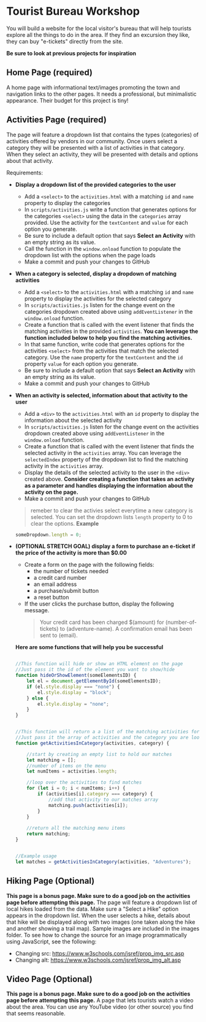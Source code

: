 # Tourist Bureau Workshop

You will build a website for the local visitor's bureau that will help tourists explore all the things to do in the area. If they find an excursion they like, they can buy "e-tickets" directly from the site.

**Be sure to look at previous projects for inspiration**

## Home Page (required)

A home page with informational text/images promoting the town and navigation links
to the other pages. It needs a professional, but minimalistic appearance. Their budget
for this project is tiny!

## Activities Page (required)
The page will feature a dropdown list that contains the types (categories) of activities offered by vendors in our community. Once users select a category they will be presented with a list of activities in that category. When they select an activity, they will be presented with details and options about that activity.

Requirements: 
- **Display a dropdown list of the provided categories to the user**
    - Add a `<select>` to the `activities.html` with a matching `id` and `name` property to display the categories
    - In `scripts/activities.js` write a function that generates options for the categories `<select>` using the data in the `categories` array provided. Use the activity for the `textContent` and `value` for each option you generate.
    - Be sure to include a default option that says **Select an Activity** with an empty string as its value.
    - Call the function in the `window.onload` function to populate the dropdown list with the options when the page loads
    - Make a commit and push your changes to GitHub

- **When a category is selected, display a dropdown of matching activities**
    - Add a `<select>` to the `activities.html` with a matching `id` and `name` property to display the activities for the selected category
    - In `scripts/activities.js` listen for the change event on the categories dropdown created above using `addEventListener` in the `window.onload` function. 
    - Create a function that is called with the event listener that finds the matching activities in the provided `activities`. **You can leverage the function included below to help you find the matching activities.**
    - In that same function, write code that generates options for the activities `<select>` from the activities that match the selected category. Use the `name` property for the `textContent` and the `id` property `value` for each option you generate. 
    - Be sure to include a default option that says **Select an Activity** with an empty string as its value.
    - Make a commit and push your changes to GitHub

- **When an activity is selected, information about that activity to the user**
    - Add a `<div>` to the `activities.html` with an `id` property to display the information about the selected activity
    - In `scripts/activities.js` listen for the change event on the activities dropdown created above using `addEventListener` in the `window.onload` function. 
    - Create a function that is called with the event listener that finds the selected activity in the `activities` array. You can leverage the `selectedIndex` property of the dropdown list to find the matching activity in the `activities` array.
    - Display the details of the selected activity to the user in the `<div>` created above. **Consider creating a function that takes an activity as a parameter and handles displaying the information about the activity on the page.**
    - Make a commit and push your changes to GitHub
    

    >remeber to clear the activies select everytime a new category is selected. You can set the dropdown lists `length` property to 0 to clear the options.
    **Example**
    ```js
    someDropdown.length = 0;
    ```

- **(OPTIONAL STRETCH GOAL) display a form to purchase an e-ticket if the price of the activity is more than $0.00**
    - Create a form on the page with the following fields:
       - the number of tickets needed
       - a credit card number
       - an email address
       - a purchase/submit button
       - a reset button
    - If the user clicks the purchase button, display the following message.
        >Your credit card has been charged $(amount) for (number-of-tickets) to (adventure-name). A confirmation email has been sent to (email).

    **Here are some functions that will help you be successful**  
    ```js

    //This function will hide or show an HTML element on the page
    //Just pass it the id of the element you want to show/hide
    function hideOrShowElement(someElementsID) {
        let el = document.getElementById(someElementsID);
        if (el.style.display === "none") {
            el.style.display = "block";
        } else {
            el.style.display = "none";
        }
    }

    ```

    ```js

    //This function will return a a list of the matching activities for a given category
    //Just pass it the array of activities and the category you are looking for
    function getActivitiesInCategory(activities, category) {

        //start by creating an empty list to hold our matches
        let matching = [];
        //number of items on the menu
        let numItems = activities.length;

        //loop over the activities to find matches
        for (let i = 0; i < numItems; i++) {
            if (activities[i].category === category) {
                //add that activity to our matches array
                matching.push(activities[i]);
            }
        }
        
        //return all the matching menu items
        return matching;
    }


    //Example usage
    let matches = getActivitiesInCategory(activities, "Adventures"); 

    ```

## Hiking Page (Optional)
**This page is a bonus page. Make sure to do a good job on the activities page before attempting this page.**
The page will feature a dropdown list of local hikes loaded from the data. Make sure a "Select a Hike" option appears in the dropdown list. When the user selects a hike, details about that hike will be displayed along with two images (one taken along the hike and another showing a trail map). Sample images are included in the images folder.
To see how to change the source for an image programmatically using JavaScript, see the following:

- Changing src: https://www.w3schools.com/jsref/prop_img_src.asp
- Changing alt: https://www.w3schools.com/jsref/prop_img_alt.asp

## Video Page (Optional)
**This page is a bonus page. Make sure to do a good job on the activities page before attempting this page.**
A page that lets tourists watch a video about the area. You can use any YouTube video
(or other source) you find that seems reasonable.
